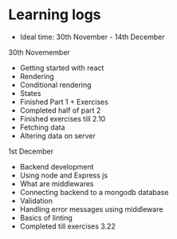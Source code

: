 # Learning logs

- Ideal time: 30th November - 14th December

30th Novemember

- Getting started with react
- Rendering
- Conditional rendering
- States
- Finished Part 1 + Exercises
- Completed half of part 2
- Finished exercises till 2.10
- Fetching data
- Altering data on server

1st December

- Backend development
- Using node and Express js
- What are middlewares
- Connecting backend to a mongodb database
- Validation
- Handling error messages using middleware
- Basics of linting
- Completed till exercises 3.22

